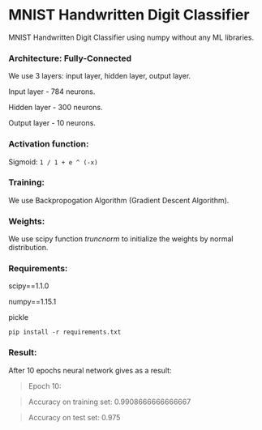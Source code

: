 MNIST Handwritten Digit Classifier
======

MNIST Handwritten Digit Classifier using numpy without any ML libraries.

### Architecture: Fully-Connected

We use 3 layers: input layer, hidden layer, output layer.

Input layer - 784 neurons.

Hidden layer - 300 neurons.

Output layer - 10 neurons.

### Activation function:

Sigmoid: `1 / 1 + e ^ (-x)`

### Training:

We use Backpropogation Algorithm (Gradient Descent Algorithm).

### Weights:

We use scipy function *truncnorm* to initialize the weights by normal distribution.

### Requirements:

scipy==1.1.0

numpy==1.15.1

pickle

`pip install -r requirements.txt`

### Result:
After 10 epochs neural network gives as a result:

>Epoch 10:

>Accuracy on training set:  0.9908666666666667

>Accuracy on test set:  0.975

